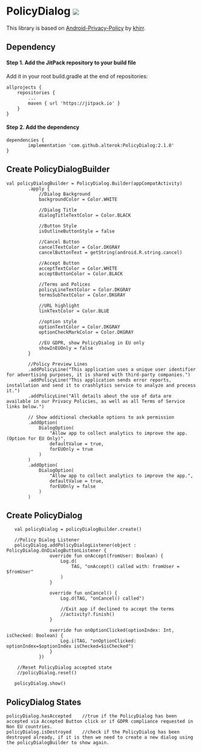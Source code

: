 # PolicyDialog [![](https://jitpack.io/v/alterok/PolicyDialog.svg)](https://jitpack.io/#alterok/PolicyDialog)
This library is based on [Android-Privacy-Policy](https://github.com/khirr/Android-Privacy-Policy) by [khirr](https://github.com/khirr).

## Dependency
#### Step 1. Add the JitPack repository to your build file
Add it in your root build.gradle at the end of repositories:

	allprojects {
		repositories {
			...
			maven { url 'https://jitpack.io' }
		}
	}
  
#### Step 2. Add the dependency

	dependencies {
	        implementation 'com.github.alterok:PolicyDialog:2.1.0'
	}
  
## Create PolicyDialogBuilder
  
    val policyDialogBuilder = PolicyDialog.Builder(appCompatActivity)
            .apply {
                //Dialog Background
                backgroundColor = Color.WHITE

                //Dialog Title
                dialogTitleTextColor = Color.BLACK

                //Button Style
                isOutlineButtonStyle = false

                //Cancel Button
                cancelTextColor = Color.DKGRAY
                cancelButtonText = getString(android.R.string.cancel)

                //Accept Button
                acceptTextColor = Color.WHITE
                acceptButtonColor = Color.BLACK

                //Terms and Polices
                policyLineTextColor = Color.DKGRAY
                termsSubTextColor = Color.DKGRAY

                //URL highlight
                linkTextColor = Color.BLUE

                //option style
                optionTextColor = Color.DKGRAY
                optionCheckMarkColor = Color.DKGRAY

                //EU GDPR, show PolicyDialog in EU only
                showInEUOnly = false
            }
            
            //Policy Preview Lines
            .addPolicyLine("This application uses a unique user identifier for advertising purposes, it is shared with third-party companies.")
            .addPolicyLine("This application sends error reports, installation and send it to crashlytics service to analyze and process it.")
            .addPolicyLine("All details about the use of data are available in our Privacy Policies, as well as all Terms of Service links below.")

            // Show additional checkable options to ask permission
            .addOption(
                DialogOption(
                    "Allow app to collect analytics to improve the app. (Option for EU Only)",
                    defaultValue = true,
                    forEUOnly = true
                )
            )
            .addOption(
                DialogOption(
                    "Allow app to collect analytics to improve the app.",
                    defaultValue = true,
                    forEUOnly = false
                )
            )

## Create PolicyDialog

       val policyDialog = policyDialogBuilder.create()
       
       //Policy Dialog Listener
       policyDialog.addPolicyDialogListener(object : PolicyDialog.OnDialogButtonListener {
                    override fun onAccept(fromUser: Boolean) {
                        Log.d(
                            TAG, "onAccept() called with: fromUser = $fromUser"
                        )
                    }

                    override fun onCancel() {
                        Log.d(TAG, "onCancel() called")

                        //Exit app if declined to accept the terms
                        //activity?.finish()
                    }

                    override fun onOptionClicked(optionIndex: Int, isChecked: Boolean) {
                        Log.i(TAG, "onOptionClicked: optionIndex=$optionIndex isChecked=$isChecked")
                    }
                })
                
        //Reset PolicyDialog accepted state
        //policyDialog.reset()
                
       policyDialog.show()
       
   ## PolicyDialog States
    policyDialog.hasAccepted    //true if the PolicyDialog has been accepted via Accepted Button click or if GDPR compliance requested in Non EU countries.
    policyDialog.isDestroyed    //check if the PolicyDialog has been destroyed already, if it is then we need to create a new dialog using the policyDialogBuilder to show again.
